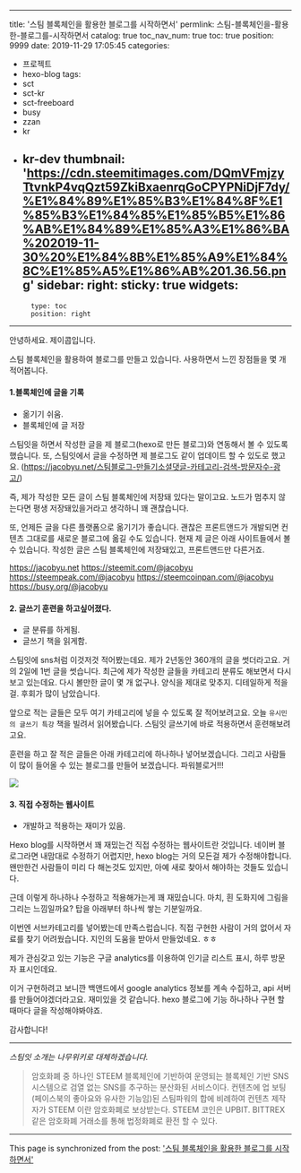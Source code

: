 
---
title: '스팀 블록체인을 활용한 블로그를 시작하면서'
permlink: 스팀-블록체인을-활용한-블로그를-시작하면서
catalog: true
toc_nav_num: true
toc: true
position: 9999
date: 2019-11-29 17:05:45
categories:
- 프로젝트
- hexo-blog
tags:
- sct
- sct-kr
- sct-freeboard
- busy
- zzan
- kr
- kr-dev
thumbnail: 'https://cdn.steemitimages.com/DQmVFmjzyTtvnkP4vqQzt59ZkiBxaenrqGoCPYPNiDjF7dy/%E1%84%89%E1%85%B3%E1%84%8F%E1%85%B3%E1%84%85%E1%85%B5%E1%86%AB%E1%84%89%E1%85%A3%E1%86%BA%202019-11-30%20%E1%84%8B%E1%85%A9%E1%84%8C%E1%85%A5%E1%86%AB%201.36.56.png'
sidebar:
    right:
        sticky: true
widgets:
    -
        type: toc
        position: right
---


안녕하세요. 제이콥입니다.

스팀 블록체인을 활용하여 블로그를 만들고 있습니다. 
사용하면서 느낀 장점들을 몇 개 적어봅니다.

#### 1.블록체인에 글을 기록

* 옮기기 쉬움.
* 블록체인에 글 저장


스팀잇을 하면서 작성한 글을 제 블로그(hexo로 만든 블로그)와 연동해서 볼 수 있도록 했습니다. 또, 스팀잇에서 글을 수정하면 제 블로그도 같이 업데이트 할 수 있도로 했고요. (https://jacobyu.net/스팀블로그-만들기소셜댓글-카테고리-검색-방문자수-광고/)


즉, 제가 작성한 모든 글이 스팀 블록체인에 저장돼 있다는 말이고요. 노드가 멈추지 않는다면 평생 저장돼있을거라고 생각하니 꽤 괜찮습니다. 

또, 언제든 글을 다른 플랫폼으로 옮기기가 좋습니다. 괜찮은 프론트앤드가 개발되면 컨텐츠 그대로를 새로운 블로그에 옮길 수도 있습니다. 현재 제 글은 아래 사이트들에서 볼 수 있습니다. 작성한 글은 스팀 블록체인에 저장돼있고, 프론트앤드만 다른거죠.

https://jacobyu.net
https://steemit.com/@jacobyu
https://steempeak.com/@jacobyu
https://steemcoinpan.com/@jacobyu
https://busy.org/@jacobyu


#### 2. 글쓰기 훈련을 하고싶어졌다.

* 글 분류를 하게됨.
* 글쓰기 책을 읽게함.

스팀잇에 sns처럼 이것저것 적어봤는데요. 제가 2년동안 360개의 글을 썻더라고요. 거의 2일에 1번 글을 썻습니다. 최근에 제가 작성한 글들을 카테고리 분류도 해보면서 다시 보고 있는데요. 다시 볼만한 글이 몇 개 없구나. 양식을 제대로 맞추지. 디테일하게 적을 걸. 후회가 많이 남았습니다.

앞으로 적는 글들은 모두 여기 카테고리에 넣을 수 있도록 잘 적어보려고요. 오늘 `유시민의 글쓰기 특강` 책을 빌려서 읽어봤습니다. 스팀잇 글쓰기에 바로 적용하면서 훈련해보려고요.

훈련을 하고 잘 적은 글들은 아래 카테고리에 하나하나 넣어보겠습니다. 그리고 사람들이 많이 들어올 수 있는 블로그를 만들어 보겠습니다. 파워블로거!!!

![](https://cdn.steemitimages.com/DQmVFmjzyTtvnkP4vqQzt59ZkiBxaenrqGoCPYPNiDjF7dy/%E1%84%89%E1%85%B3%E1%84%8F%E1%85%B3%E1%84%85%E1%85%B5%E1%86%AB%E1%84%89%E1%85%A3%E1%86%BA%202019-11-30%20%E1%84%8B%E1%85%A9%E1%84%8C%E1%85%A5%E1%86%AB%201.36.56.png)



#### 3. 직접 수정하는 웹사이트

* 개발하고 적용하는 재미가 있음.

Hexo blog를 시작하면서 꽤 재밌는건 직접 수정하는 웹사이트란 것입니다. 네이버 블로그라면 내맘대로 수정하기 어렵지만, hexo blog는 거의 모든걸 제가 수정해야합니다. 왠만한건 사람들이 미리 다 해논것도 있지만, 아예 새로 찾아서 해야하는 것들도 있습니다. 

근데 이렇게 하나하나 수정하고 적용해가는게 꽤 재밌습니다. 마치, 흰 도화지에 그림을 그리는 느낌일까요? 탑을 아래부터 하나씩 쌓는 기분일까요.

이번엔 서브카테고리를 넣어봤는데 만족스럽습니다. 직접 구현한 사람이 거의 없어서 자료를 찾기 어려웠습니다. 지인의 도움을 받아서 만들었네요. ㅎㅎ

제가 관심갖고 있는 기능은 구글 analytics를 이용하여 인기글 리스트 표시, 하루 방문자 표시인데요. 

이거 구현하려고 보니깐 백앤드에서 google analytics 정보를 계속 수집하고, api 서버를 만들어야겠더라고요. 재미있을 것 같습니다. hexo 블로그에 기능 하나하나 구현 할 때마다 글을 작성해야봐야죠.

감사합니다!

---

*스팀잇 소개는 나무위키로 대체하겠습니다.*
 > 암호화폐 중 하나인 STEEM 블록체인에 기반하여 운영되는 블록체인 기반 SNS 시스템으로 검열 없는 SNS를 추구하는 분산화된 서비스이다. 컨텐츠에 업 보팅(페이스북의 좋아요와 유사한 기능임)된 스팀파워의 합에 비례하여 컨텐츠 제작자가 STEEM 이란 암호화폐로 보상받는다. STEEM 코인은 UPBIT. BITTREX 같은 암호화폐 거래소를 통해 법정화폐로 환전 할 수 있다.

- - -

This page is synchronized from the post: ['스팀 블록체인을 활용한 블로그를 시작하면서'](https://steempeak.com/@jacobyu/2hyjjh)
